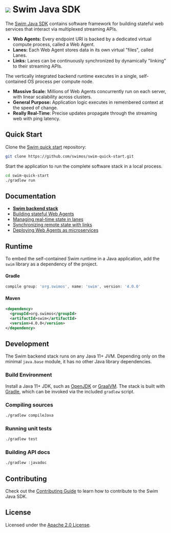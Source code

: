 # <a href="https://www.swimos.org"><img src="https://docs.swimos.org/readme/breach-marlin-blue-wide.svg"></a> Swim Java SDK

The [Swim Java SDK][backend] contains software framework for building stateful
web services that interact via multiplexed streaming APIs.

- **Web Agents:** Every endpoint URI is backed by a dedicated virtual compute
  process, called a Web Agent.
- **Lanes:** Each Web Agent stores data in its own virtual "files", called Lanes.
- **Links:** Lanes can be continuously synchronized by dynamically "linking"
  to their streaming APIs.

The vertically integrated backend runtime executes in a single, self-contained
OS process per compute node.

- **Massive Scale:** Millions of Web Agents concurrently run on each server,
  with linear scalability across clusters.
- **General Purpose:** Application logic executes in remembered context at
  the speed of change.
- **Really Real-Time**: Precise updates propagate through the streaming web
  with ping latency.

## Quick Start

Clone the [Swim quick start](https://github.com/swimos/swim-quick-start)
repository:

```sh
git clone https://github.com/swimos/swim-quick-start.git
```

Start the application to run the complete software stack in a local process.

```sh
cd swim-quick-start
./gradlew run
```

## Documentation

- **[Swim backend stack][backend]**
- [Building stateful Web Agents][web-agents]
- [Managing real-time state in lanes][lanes]
- [Synchronizing remote state with links][links]
- [Deploying Web Agents as microservices][planes]

## Runtime

To embed the self-contained Swim runtime in a Java application,
add the `swim` library as a dependency of the project.

#### Gradle

```groovy
compile group: 'org.swimos', name: 'swim', version: '4.0.0'
```

#### Maven

```xml
<dependency>
  <groupId>org.swimos</groupId>
  <artifactId>swim</artifactId>
  <version>4.0.0</version>
</dependency>
```

## Development

The Swim backend stack runs on any Java 11+ JVM. Depending only on the minimal
`java.base` module, it has no other Java library dependencies.

### Build Environment

Install a Java 11+ JDK, such as [OpenJDK][openjdk] or [GraalVM][graalvm].
The stack is built with [Gradle][gradle], which can be invoked via the
included `gradlew` script.

### Compiling sources

```sh
./gradlew compileJava
```

### Running unit tests

```sh
./gradlew test
```

### Building API docs

```sh
./gradlew :javadoc
```

## Contributing

Check out the [Contributing Guide][contributing] to learn how to contribute
to the Swim Java SDK.

## License

Licensed under the [Apache 2.0 License][license].

[backend]: https://www.swimos.org/backend
[web-agents]: https://www.swimos.org/backend/web-agents
[lanes]: https://www.swimos.org/backend/lanes
[links]: https://www.swimos.org/backend/links
[planes]: https://www.swimos.org/backend/planes
[openjdk]: https://openjdk.java.net
[graalvm]: https://www.graalvm.org/downloads/
[gradle]: https://gradle.org
[contributing]: CONTRIBUTING.md
[license]: LICENSE
